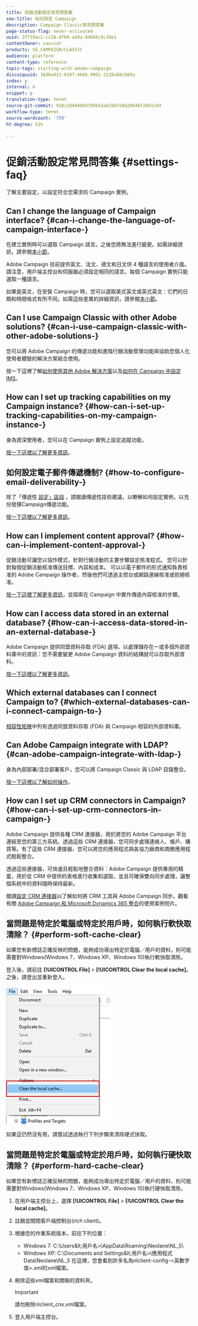 ```yaml
---
title: 促銷活動設定常見問答集
seo-title: 如何設定 Campaign
description: Campaign Classic常見問答集
page-status-flag: never-activated
uuid: 3f719ac2-cc26-4fb0-adda-84666c8c38e1
contentOwner: sauviat
products: SG_CAMPAIGN/CLASSIC
audience: platform
content-type: reference
topic-tags: starting-with-adobe-campaign
discoiquuid: 16dbe423-018f-4666-9901-2120a8dc609a
index: y
internal: n
snippet: y
translation-type: tm+mt
source-git-commit: 928c2d944bb9709b54a41b07e8828646f2601cb9
workflow-type: tm+mt
source-wordcount: '759'
ht-degree: 53%

---
```



# 促銷活動設定常見問答集 {#settings-faq}

了解主要設定，以設定符合您需求的 Campaign 實例。

## Can I change the language of Campaign interface? {#can-i-change-the-language-of-campaign-interface-}

在建立實例時可以選取 Campaign 語言。之後您將無法進行變更。如需詳細資訊，請參閱[本小節](../../installation/using/creating-an-instance-and-logging-on.md)。

Adobe Campaign 目前提供英文、法文、德文和日文供 4 種語言的使用者介面。請注意，用戶端主控台和伺服器必須設定相同的語言。每個 Campaign 實例只能選取一種語言。

如果是英文，在安裝 Campaign 時，您可以選取美式英文或英式英文：它們的日期和時間格式有所不同。如需這些差異的詳細資訊，請參閱[本小節](../../platform/using/adobe-campaign-workspace.md#date-and-time)。

## Can I use Campaign Classic with other Adobe solutions? {#can-i-use-campaign-classic-with-other-adobe-solutions-}

您可以將 Adobe Campaign 的傳遞功能和進階行銷活動管理功能與協助您個人化使用者體驗的解決方案結合使用。

按一下這裡了解[如何使用其他 Adobe 解決方案](../../integrations/using/about-campaign-integrations.md)以及[如何在 Campaign 中設定 IMS](../../integrations/using/about-adobe-id.md)。

## How can I set up tracking capabilities on my Campaign instance? {#how-can-i-set-up-tracking-capabilities-on-my-campaign-instance-}

身為資深使用者，您可以在 Campaign 實例上設定追蹤功能。

[按一下這裡以了解更多資訊](../../installation/using/deploying-an-instance.md#tracking-configuration)。

## 如何設定電子郵件傳遞機制? {#how-to-configure-email-deliverability-}

除了「傳遞性 [設定」區段](../../delivery/using/about-deliverability.md#configuration) ，請閱讀傳遞性技術建議，以瞭解如何設定實例，以充份發揮Campaign傳遞功能。

[按一下這裡以了解更多資訊](../../delivery/using/technical-recommendations.md)。

## How can I implement content approval? {#how-can-i-implement-content-approval-}

促銷活動可讓您以協作模式，針對行銷活動的主要步驟設定核准程式。 您可以針對每個促銷活動核准傳送目標、內容和成本。 可以以電子郵件的形式通知負責核准的 Adobe Campaign 操作者，然後他們可透過主控台或網路連線核准或拒絕核准。

[按一下這裡了解更多資訊](../../campaign/using/marketing-campaign-approval.md#checking-and-approving-deliveries)，並探索在 Campaign 中實作傳遞內容核准的步驟。

## How can I access data stored in an external database? {#how-can-i-access-data-stored-in-an-external-database-}

Adobe Campaign 提供同盟資料存取 (FDA) 選項，以處理儲存在一或多個外部資料庫中的資訊：您不需要變更 Adobe Campaign 資料的結構就可以存取外部資料。

[按一下這裡以了解更多資訊](../../platform/using/connecting-to-database.md)。

## Which external databases can I connect Campaign to? {#which-external-databases-can-i-connect-campaign-to-}

[相容性矩陣](https://helpx.adobe.com/campaign/kb/compatibility-matrix.html)中列有透過同盟資料存取 (FDA) 與 Campaign 相容的外部資料庫。

## Can Adobe Campaign integrate with LDAP? {#can-adobe-campaign-integrate-with-ldap-}

身為內部部署/混合部署客戶，您可以將 Campaign Classic 與 LDAP 目錄整合。

[按一下這裡以了解如何操作](../../installation/using/connecting-through-ldap.md)。

## How can I set up CRM connectors in Campaign? {#how-can-i-set-up-crm-connectors-in-campaign-}

Adobe Campaign 提供各種 CRM 連接器，用於將您的 Adobe Campaign 平台連結至您的第三方系統。透過這些 CRM 連接器，您可同步處理連絡人、帳戶、購買等。有了這些 CRM 連接器，您可以將您的應用程式與各協力廠商和商務應用程式輕鬆整合。

透過這些連接器，可快速且輕鬆地整合資料：Adobe Campaign 提供專用的精靈，用於從 CRM 中提供的表格進行收集和選取。並且可確保雙向同步處理，讓整個系統中的資料隨時保持最新。

閱讀[設定 CRM 連接器](../../platform/using/crm-connectors.md)以了解如何將 CRM 工具與 Adobe Campaign 同步。觀看有關 [Adobe Campaign 和 Microsoft Dynamics 365 整合](https://helpx.adobe.com/campaign/kt/acc/using/acc-integrate-dynamics365-with-acc-feature-video-set-up.html)的使用案例短片。

## 當問題是特定於電腦或特定於用戶時，如何執行軟快取清除？ {#perform-soft-cache-clear}

如果您有新標誌正確反映的問題，能夠成功導出特定於電腦／用戶的資料，則可能需要對Windows(Windows 7、Windows XP、Windows 10)執行軟快取清除。

登入後，請前往 **[!UICONTROL File]** > **[!UICONTROL Clear the local cache]**。 之後，請登出並重新登入。

![](assets/faq_soft_cache.png)

如果這仍然沒有用，請嘗試透過執行下列步驟來清除硬式快取。

## 當問題是特定於電腦或特定於用戶時，如何執行硬快取清除？ {#perform-hard-cache-clear}

如果您有新標誌正確反映的問題，能夠成功導出特定於電腦／用戶的資料，則可能需要對Windows(Windows 7、Windows XP、Windows 10)執行硬快取清除。

1. 在用戶端主控台上，選擇 **[!UICONTROL File]** > **[!UICONTROL Clear the local cache]**。

1. 註銷並關閉客戶端控制台(rich client)。

1. 根據您的作業系統版本，前往下列位置：

   * Windows 7: C:\Users\&lt;用戶名>\AppData\Roaming\Neolane\NL_5\
   * Windows XP: C:\Documents and Settings\&lt;用戶名>\應用程式Data\Neolane\NL_5
   在這裡，您會看到許多名為nlclient-config-&lt;英數字值>.xml的xml檔案。

1. 刪除這些xml檔案和關聯的資料夾。

   >[!IMPORTANT]
   >
   >請勿刪除nlclient_cnx.xml檔案。

1. 登入用戶端主控台。
